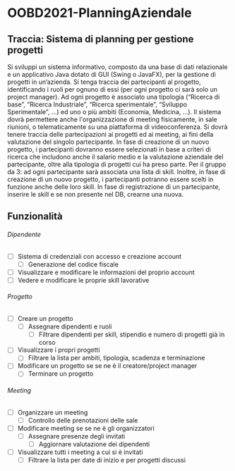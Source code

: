 # OOBD2021-PlanningAziendale

## Traccia: Sistema di planning per gestione progetti
Si sviluppi un sistema informativo, composto da una base di dati relazionale e un applicativo Java dotato di GUI (Swing o JavaFX), per la gestione di progetti in un’azienda. Si tenga traccia dei partecipanti al progetto, identificando i ruoli per ognuno di essi (per ogni progetto ci sarà solo un project manager). Ad ogni progetto è associato una tipologia (“Ricerca di base”, “Ricerca Industriale”, “Ricerca sperimentale”, “Sviluppo Sperimentale”, ...) ed uno o più ambiti (Economia, Medicina, …). Il sistema dovrà permettere anche l'organizzazione di meeting fisicamente, in sale riunioni, o telematicamente su una piattaforma di videoconferenza. Si dovrà tenere traccia delle partecipazioni ai progetti ed ai meeting, ai fini della valutazione del singolo partecipante. In fase di creazione di un nuovo progetto, i partecipanti dovranno essere selezionati in base a criteri di ricerca che includono anche il salario medio e la valutazione aziendale del partecipante, oltre alla tipologia di progetti cui ha preso parte. Per il gruppo da 3: ad ogni partecipante sarà associata una lista di skill. Inoltre, in fase di creazione di un nuovo progetto, i partecipanti potranno essere scelti in funzione anche delle loro skill. In fase di registrazione di un partecipante, inserire le skill e se non presente nel DB, crearne una nuova.

## Funzionalità
###### Dipendente
-[ ] Sistema di credenziali con accesso e creazione account
  -[ ] Generazione del codice fiscale
-[ ] Visualizzare e modificare le informazioni del proprio account
-[ ] Vedere e modificare le proprie skill lavorative

###### Progetto
-[ ] Creare un progetto
  -[ ] Assegnare dipendenti e ruoli
    -[ ] Filtrare dipendenti per skill, stipendio e numero di progetti già in corso
-[ ] Visualizzare i propri progetti
  -[ ] Filtrare la lista per ambiti, tipologia, scadenza e terminazione
-[ ] Modificare un progetto se se ne è il creatore/project manager
  -[ ] Terminare un progetto

###### Meeting
-[ ] Organizzare un meeting
  -[ ] Controllo delle prenotazioni delle sale
-[ ] Modificare meeting se se ne è gli organizzatori
  -[ ] Assegnare presenze degli invitati
    -[ ] Aggiornare valutazione dei dipendenti
-[ ] Visualizzare tutti i meeting a cui si è invitati
  -[ ] Filtrare la lista per date di inizio e per progetti discussi
